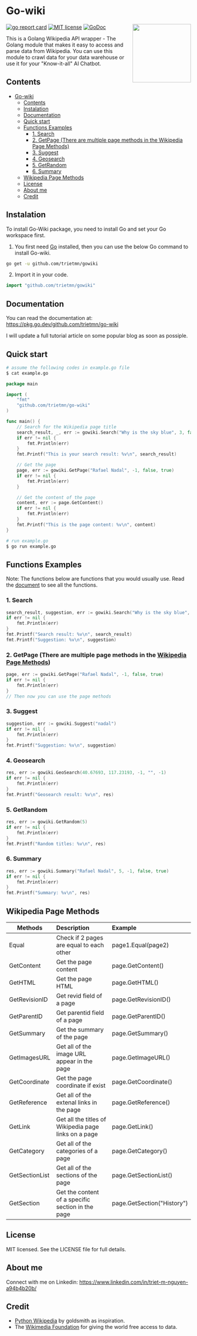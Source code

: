 # Go-wiki

<img align="right" width="159px" src="https://upload.wikimedia.org/wikipedia/en/8/80/Wikipedia-logo-v2.svg">

[![go report card](https://goreportcard.com/badge/github.com/trietmn/go-wiki "go report card")](https://goreportcard.com/report/github.com/trietmn/go-wiki)
[![MIT license](https://img.shields.io/badge/license-MIT-brightgreen.svg)](https://opensource.org/licenses/MIT)
[![GoDoc](https://godoc.org/github.com/trietmn/go-wiki?status.svg)](https://pkg.go.dev/github.com/trietmn/go-wiki)

This is a Golang Wikipedia API wrapper - The Golang module that makes it easy to access and parse data from Wikipedia. You can use this module to crawl data for your data warehouse or use it for your "Know-it-all" AI Chatbot.

## Contents

- [Go-wiki](#go-wiki)
  - [Contents](#contents)
  - [Instalation](#instalation)
  - [Documentation](#documentation)
  - [Quick start](#quick-start)
  - [Functions Examples](#functions-examples)
    - [1. Search](#1-search)
    - [2. GetPage (There are multiple page methods in the Wikipedia Page Methods)](#2-getpage-there-are-multiple-page-methods-in-the-wikipedia-page-methods)
    - [3. Suggest](#3-suggest)
    - [4. Geosearch](#4-geosearch)
    - [5. GetRandom](#5-getrandom)
    - [6. Summary](#6-summary)
  - [Wikipedia Page Methods](#wikipedia-page-methods)
  - [License](#license)
  - [About me](#about-me)
  - [Credit](#credit)

## Instalation

To install Go-Wiki package, you need to install Go and set your Go workspace first.
1. You first need [Go](https://golang.org/) installed, then you can use the below Go command to install Go-wiki.
```sh
go get -u github.com/trietmn/gowiki
```
2. Import it in your code.
```go
import "github.com/trietmn/gowiki"
```

## Documentation

You can read the documentation at: <https://pkg.go.dev/github.com/trietmn/go-wiki> 

I will update a full tutorial article on some popular blog as soon as possiple.

## Quick start

```sh
# assume the following codes in example.go file
$ cat example.go
```

```go
package main

import (
    "fmt"
    "github.com/trietmn/go-wiki"
)

func main() {
    // Search for the Wikipedia page title
    search_result, _, err := gowiki.Search("Why is the sky blue", 3, false)
    if err != nil {
        fmt.Println(err)
    }
    fmt.Printf("This is your search result: %v\n", search_result)

    // Get the page
    page, err := gowiki.GetPage("Rafael Nadal", -1, false, true)
    if err != nil {
        fmt.Println(err)
    }

    // Get the content of the page
    content, err := page.GetContent()
    if err != nil {
        fmt.Println(err)
    }
    fmt.Printf("This is the page content: %v\n", content)
}
```

```sh
# run example.go
$ go run example.go
```

## Functions Examples

Note: The functions below are functions that you would usually use. Read the [document](https://pkg.go.dev/github.com/trietmn/go-wiki) to see all the functions.

### 1. Search
```go
search_result, suggestion, err := gowiki.Search("Why is the sky blue", 3, true)
if err != nil {
    fmt.Println(err)
}
fmt.Printf("Search result: %v\n", search_result)
fmt.Printf("Suggestion: %v\n", suggestion)
```

### 2. GetPage (There are multiple page methods in the [Wikipedia Page Methods](#wikipedia-page-methods))
```go
page, err := gowiki.GetPage("Rafael Nadal", -1, false, true)
if err != nil {
    fmt.Println(err)
}
// Then now you can use the page methods
```

### 3. Suggest
```go
suggestion, err := gowiki.Suggest("nadal")
if err != nil {
    fmt.Println(err)
}
fmt.Printf("Suggestion: %v\n", suggestion)
```

### 4. Geosearch
```go
res, err := gowiki.GeoSearch(40.67693, 117.23193, -1, "", -1)
if err != nil {
    fmt.Println(err)
}
fmt.Printf("Geosearch result: %v\n", res)
```

### 5. GetRandom
```go
res, err := gowiki.GetRandom(5)
if err != nil {
    fmt.Println(err)
}
fmt.Printf("Random titles: %v\n", res)
```

### 6. Summary
```go
res, err := gowiki.Summary("Rafael Nadal", 5, -1, false, true)
if err != nil {
    fmt.Println(err)
}
fmt.Printf("Summary: %v\n", res)
```

## Wikipedia Page Methods

| Methods        | Description                                          | Example                    |
| -------------- | :--------------------------------------------------- | :------------------------- |
| Equal          | Check if 2 pages are equal to each other             | page1.Equal(page2)         |
| GetContent     | Get the page content                                 | page.GetContent()          |
| GetHTML        | Get the page HTML                                    | page.GetHTML()             |
| GetRevisionID  | Get revid field of a page                            | page.GetRevisionID()       |
| GetParentID    | Get parentid field of a page                         | page.GetParentID()         |
| GetSummary     | Get the summary of the page                          | page.GetSummary()          |
| GetImagesURL   | Get all of the image URL appear in the page          | page.GetImageURL()         |
| GetCoordinate  | Get the page coordinate if exist                     | page.GetCoordinate()       |
| GetReference   | Get all of the extenal links in the page             | page.GetReference()        |
| GetLink        | Get all the titles of Wikipedia page links on a page | page.GetLink()             |
| GetCategory    | Get all of the categories of a page                  | page.GetCategory()         |
| GetSectionList | Get all of the sections of the page                  | page.GetSectionList()      |
| GetSection     | Get the content of a specific section in the page    | page.GetSection("History") |

## License

MIT licensed. See the LICENSE file for full details.

## About me

Connect with me on Linkedin: <https://www.linkedin.com/in/triet-m-nguyen-a94b4b20b/>

## Credit

- [Python Wikipedia](https://github.com/goldsmith/Wikipedia) by goldsmith as inspiration.
- The [Wikimedia Foundation](https://wikimediafoundation.org/) for giving the world free access to data.
